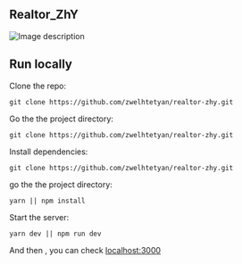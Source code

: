 ## Realtor_ZhY

![Image description](https://dev-to-uploads.s3.amazonaws.com/uploads/articles/7s2jstz0vuig7y61su4z.png)

## Run locally

Clone the repo:
```
git clone https://github.com/zwelhtetyan/realtor-zhy.git
```

Go the the project directory:
```
git clone https://github.com/zwelhtetyan/realtor-zhy.git
```

Install dependencies:
```
git clone https://github.com/zwelhtetyan/realtor-zhy.git
```


go the the project directory:
```
yarn || npm install
```

Start the server:
```
yarn dev || npm run dev
```
And then , you can check [localhost:3000](http://localhost:3000)

